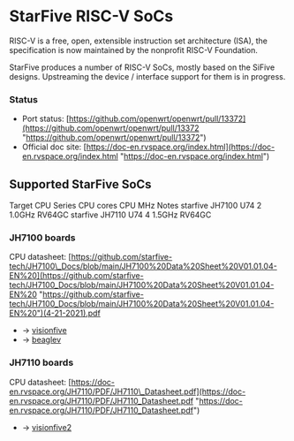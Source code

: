 # StarFive RISC-V SoCs

RISC-V is a free, open, extensible instruction set architecture (ISA), the specification is now maintained by the nonprofit RISC-V Foundation.

StarFive produces a number of RISC-V SoCs, mostly based on the SiFive designs. Upstreaming the device / interface support for them is in progress.

### Status

- Port status: [https://github.com/openwrt/openwrt/pull/13372](https://github.com/openwrt/openwrt/pull/13372 "https://github.com/openwrt/openwrt/pull/13372")
- Official doc site: [https://doc-en.rvspace.org/index.html](https://doc-en.rvspace.org/index.html "https://doc-en.rvspace.org/index.html")

## Supported StarFive SoCs

Target CPU Series CPU cores CPU MHz Notes starfive JH7100 U74 2 1.0GHz RV64GC starfive JH7110 U74 4 1.5GHz RV64GC

### JH7100 boards

CPU datasheet: [https://github.com/starfive-tech/JH7100\_Docs/blob/main/JH7100%20Data%20Sheet%20V01.01.04-EN%20](https://github.com/starfive-tech/JH7100_Docs/blob/main/JH7100%20Data%20Sheet%20V01.01.04-EN%20 "https://github.com/starfive-tech/JH7100_Docs/blob/main/JH7100%20Data%20Sheet%20V01.01.04-EN%20")(4-21-2021).pdf

- → [visionfive](/toh/starfive/visionfive/start "toh:starfive:visionfive:start")
- → [beaglev](/toh/beagleboard/beaglev/start "toh:beagleboard:beaglev:start")

### JH7110 boards

CPU datasheet: [https://doc-en.rvspace.org/JH7110/PDF/JH7110\_Datasheet.pdf](https://doc-en.rvspace.org/JH7110/PDF/JH7110_Datasheet.pdf "https://doc-en.rvspace.org/JH7110/PDF/JH7110_Datasheet.pdf")

- → [visionfive2](/toh/starfive/visionfive2/start "toh:starfive:visionfive2:start")

